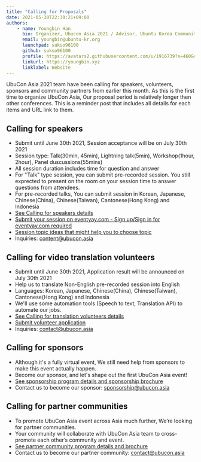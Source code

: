 ```yaml
---
title: "Calling for Proposals"
date: 2021-05-30T22:39:21+09:00
authors:
    - name: Youngbin Han
      bio: Organizer, Ubucon Asia 2021 / Advisor, Ubuntu Korea Community 
      email: youngbin@ubuntu-kr.org
      launchpad: sukso96100
      github: sukso96100
      profile: https://avatars2.githubusercontent.com/u/1916739?s=460&v=4
      linkurl: https://youngbin.xyz
      linklabel: Website
---
```


UbuCon Asia 2021 team have been calling for speakers, volunteers, sponsors and community partners from earlier this month.
As this is the first time to organize UbuCon Asia, Our proposal period is relatively longer then other conferences.
This is a reminder post that includes all details for each items and URL link to them.

## Calling for speakers

- Submit until June 30th 2021, Session acceptance will be on July 30th 2021
- Session type: Talk(30min, 45min), Lightning talk(5min), Workshop(1hour, 2hour), Panel duscussions(55mins)
- All session duration includes time for question and answer
- For "Talk" type session, you can submit pre-recorded session. You still exprected to present on the room on your session time to answer questions from attendees.
- For pre-recorded talks, You can submit session in Korean, Japanese, Chinese(China), Chinese(Taiwan), Cantonese(Hong Kong) and Indonesia
- [See Calling for speakers details](../2021-05-05-call-for-speakers)
- [Submit your session on eventyay.com - Sign up/Sign in for eventyay.com required](/cfs)
- [Session topic ideas that might help you to choose topic](https://wiki.ubuntu.com/UbuconAsia/2021/SessionIdeas)
- Inquiries: content@ubucon.asia

## Calling for video translation volunteers

- Submit until June 30th 2021, Application result will be announced on July 30th 2021
- Help us to translate Non-English pre-recorded session into English
- Languages: Korean, Japanese, Chinese(China), Chinese(Taiwan), Cantonese(Hong Kong) and Indonesia
- We'll use some automation tools (Speech to text, Translation API) to automate our jobs.
- [See Calling for translation volunteers details](../2021-05-05-calling-for-translation-volunteers)
- [Submit volunteer application](https://forms.gle/3qJwwiKdKsUTKFLB8)
- Inquiries: contact@ubucon.asia

## Calling for sponsors

- Although it's a fully virtual event, We still need help from sponsors to make this event actually happen.
- Become our sponsor, and let's shape out the first UbuCon Asia event!
- [See sponsorship program details and sponsorship brochure](../../sponsors/become-a-sponsor/)
- Contact us to become our sponsor: sponsorship@ubucon.asia

## Calling for partner communities

- To promote UbuCon Asia event across Asia much further, We’re looking for partner communities.
- Your community will collaborate with UbuCon Asia team to cross-promote each other’s community and event.
- [See partner community program details and brochure](../../sponsors/join-as-partner-community)
- Contact us to become our partner community: contact@ubucon.asia